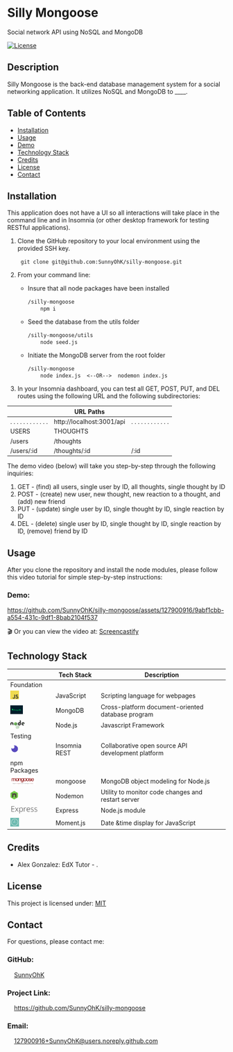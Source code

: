 # Silly Mongoose
Social network API using NoSQL and MongoDB

[![License](https://img.shields.io/badge/License-MIT-yellow.svg)](https://choosealicense.com/licenses/mit) 


## Description
Silly Mongoose is the back-end database management system for a social networking application. It utilizes NoSQL and MongoDB to ____.

## Table of Contents

- [Installation](#installation)
- [Usage](#usage)
- [Demo](#demo)
- [Technology Stack](#technology-stack)
- [Credits](#credits)
- [License](#license)
- [Contact](#contact)

## Installation

This application does not have a UI so all interactions will take place in the command line and in Insomnia (or other desktop framework for testing RESTful applications). 
1. Clone the GitHub repository to your local environment using the provided SSH key.

        git clone git@github.com:SunnyOhK/silly-mongoose.git


2. From your command line:
    - Insure that all node packages have been installed

          /silly-mongoose
              npm i
    - Seed the database from the utils folder
    
          /silly-mongoose/utils
              node seed.js
            
    - Initiate the MongoDB server from the root folder

          /silly-mongoose
              node index.js  <--OR-->  nodemon index.js

3. In your Insomnia dashboard, you can test all GET, POST, PUT, and DEL routes using the following URL and the following subdirectories:


|  | URL Paths |  | 
| ---- | --- | --- | 
| . . . . . . . . . . . . | http://localhost:3001/api | . . . . . . . . . . . . | 
| USERS | THOUGHTS |  |
| /users | /thoughts |  |
| /users/:id | /thoughts/:id | /:id |


The demo video (below) will take you step-by-step through the following inquiries:
1. GET - (find) all users, single user by ID, all thoughts, single thought by ID 
2. POST - (create) new user, new thought, new reaction to a thought, and (add) new friend
3. PUT - (update) single user by ID, single thought by ID, single reaction by ID
4. DEL - (delete) single user by ID, single thought by ID, single reaction by ID, (remove) friend by ID

## Usage 

After you clone the repository and install the node modules, please follow this video tutorial for simple step-by-step instructions:

### Demo:




https://github.com/SunnyOhK/silly-mongoose/assets/127900916/9abf1cbb-a554-431c-9df1-8bab2104f537




🎬 Or you can view the video at: [Screencastify](https://drive.google.com/file/d/1G1wqXve4cfnJ6LX2E4W0oRmq54oSttIc/view)

## Technology Stack

|  | Tech Stack | Description |
| ---- | --- | --- |
| Foundation |  |  |
| <img height="20px" src="assets/jsIcon.png"> | JavaScript | Scripting language for webpages |
| <img height="20px" src="assets/mongoIcon.png"> | MongoDB | Cross-platform document-oriented database program |
| <img height="20px" src="assets/nodeIcon.png"> | Node.js | Javascript Framework |
| Testing |  |  |
| <img height="20px" src="assets/insomniaIcon.png"> | Insomnia REST | Collaborative open source API development platform |
| npm Packages |  |  |
| <img height="20px" src="assets/mongooseIcon.png"> | mongoose | MongoDB object modeling for Node.js |
| <img height="20px" src="assets/nodemon-icon.png"> | Nodemon | Utility to monitor code changes and restart server |
| <img height="20px" src="assets/expressJsIcon.png"> | Express | Node.js module |
| <img height="20px" src="assets/momentIcon.png"> | Moment.js | Date &time display for JavaScript |


## Credits

- Alex Gonzalez: EdX Tutor - .


## License
This project is licensed under: [MIT](https://choosealicense.com/licenses/mit/)
<br>

## Contact

For questions, please contact me:

### GitHub: 
  &nbsp;&nbsp;&nbsp; [SunnyOhK](https://github.com/SunnyOhK)
### Project Link: 
  &nbsp;&nbsp;&nbsp; https://github.com/SunnyOhK/silly-mongoose
### Email: 
  &nbsp;&nbsp;&nbsp; 127900916+SunnyOhK@users.noreply.github.com
